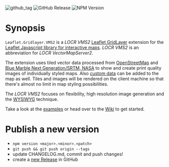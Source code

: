 ![github_tag](https://img.shields.io/github/v/tag/locr-company/Leaflet.GridLayer.VMS2)
![GitHub Release](https://img.shields.io/github/v/release/locr-company/Leaflet.GridLayer.VMS2)
![NPM Version](https://img.shields.io/npm/v/%40locr-company%2Fleaflet-gridlayer-vms2)

# Synopsis

`Leaflet.Gridlayer.VMS2` is a _LOCR VMS2_ [Leaflet GridLayer](https://leafletjs.com/reference.html#gridlayer) extension for the [Leaflet Javascript library for interactive maps](https://leafletjs.com/). _LOCR VMS2_ is an abbreviation for _LOCR VectorMapServer2_. 

The extension uses tiled vector data processed from [OpenStreetMap](https://www.openstreetmap.org/) and [Blue Marble Next Generation/SRTM, NASA](https://earthobservatory.nasa.gov/) to show and create print quality images of individually styled maps. Also [custom data](https://github.com/locr-company/Leaflet.GridLayer.VMS2/wiki#custom-data) can be added to the map as well. Tiles and images will be rendered on the client machine so that there's almost no limit in map styling possibilities.

The _LOCR VMS2_ focuses on flexibility, high resolution image generation and the [WYSIWYG](https://en.wikipedia.org/wiki/WYSIWYG) technique.

Take a look at the [examples](https://github.com/locr-company/Leaflet.GridLayer.VMS2/wiki#examples) or head over to the [Wiki](https://github.com/locr-company/Leaflet.GridLayer.VMS2/wiki) to get started.

# Publish a new version

* ```npm version <major>.<minor>.<patch>```
* ```git push && git push origin --tags```
* update CHANGELOG.md, commit and push changes!  
* create a [new Release](https://github.com/locr-company/Leaflet.GridLayer.VMS2/releases/new) in GitHub
